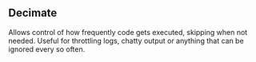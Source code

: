 Decimate
-
Allows control of how frequently code gets executed, skipping when not needed.
Useful for throttling logs, chatty output or anything that can be ignored every so often.
